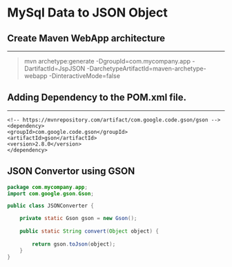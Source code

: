 # MySql Data to JSON Object 

## Create Maven WebApp architecture
---

> mvn archetype:generate -DgroupId=com.mycompany.app -DartifactId=JspJSON -DarchetypeArtifactId=maven-archetype-webapp -DinteractiveMode=false

## Adding Dependency to the POM.xml file.
---

```
<!-- https://mvnrepository.com/artifact/com.google.code.gson/gson -->
<dependency>
<groupId>com.google.code.gson</groupId>
<artifactId>gson</artifactId>
<version>2.8.0</version>
</dependency>
```

## JSON Convertor using GSON


```Java
package com.mycompany.app;
import com.google.gson.Gson;

public class JSONConverter {

	private static Gson gson = new Gson();
	
	public static String convert(Object object) {
		
		return gson.toJson(object);
	}
}
```


